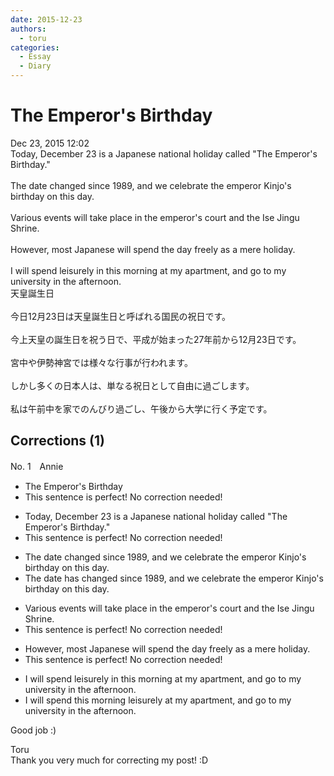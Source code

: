 ```yaml
---
date: 2015-12-23
authors:
  - toru
categories:
  - Essay
  - Diary
---
```


<h1 id="subject_show">The Emperor's Birthday</h1>
<div class="date">Dec 23, 2015 12:02</div>
<div id="post"><div id="body_show_ori">
Today, December 23 is a Japanese national holiday called "The Emperor's Birthday."<br/><br/>The date changed since 1989, and we celebrate the emperor Kinjo's birthday on this day.<br/><br/>Various events will take place in the emperor's court and the Ise Jingu Shrine.<br/><br/>However, most Japanese will spend the day freely as a mere holiday.<br/><br/>I will spend leisurely in this morning at my apartment, and go to my university in the afternoon.
</div></div>

<!-- more -->

<div id="post_ja"><div id="body_show_mo">
天皇誕生日<br/><br/>今日12月23日は天皇誕生日と呼ばれる国民の祝日です。<br/><br/>今上天皇の誕生日を祝う日で、平成が始まった27年前から12月23日です。<br/><br/>宮中や伊勢神宮では様々な行事が行われます。<br/><br/>しかし多くの日本人は、単なる祝日として自由に過ごします。<br/><br/>私は午前中を家でのんびり過ごし、午後から大学に行く予定です。
</div></div>

## Corrections (1)
<div id="block"><div class="first_name"> No. 1　<span class="just_name">Annie</span></div><div id="block2">
<ul class="correction_field">
<li class="incorrect">The Emperor's Birthday</li>
<li class="corrected perfect">This sentence is perfect! No correction needed!</li>
</ul>
<ul class="correction_field">
<li class="incorrect">Today, December 23 is a Japanese national holiday called "The Emperor's Birthday."</li>
<li class="corrected perfect">This sentence is perfect! No correction needed!</li>
</ul>
<ul class="correction_field">
<li class="incorrect">The date changed since 1989, and we celebrate the emperor Kinjo's birthday on this day.</li>
<li class="corrected correct">
The date <span class="f_blue">has </span>changed since 1989, and we celebrate the emperor Kinjo's birthday on this day.
</li>
</ul>
<ul class="correction_field">
<li class="incorrect">Various events will take place in the emperor's court and the Ise Jingu Shrine.</li>
<li class="corrected perfect">This sentence is perfect! No correction needed!</li>
</ul>
<ul class="correction_field">
<li class="incorrect">However, most Japanese will spend the day freely as a mere holiday.</li>
<li class="corrected perfect">This sentence is perfect! No correction needed!</li>
</ul>
<ul class="correction_field">
<li class="incorrect">I will spend leisurely in this morning at my apartment, and go to my university in the afternoon.</li>
<li class="corrected correct">
I will spend this morning <span class="f_blue">leisurely </span>at my apartment, and go to my university in the afternoon.
</li>
</ul>
<p class="comment_small">
 Good job :)
</p>

</div><div class="name"><span class="just_name">Toru</span><br>
Thank you very much for correcting my post! :D
</div>
</div>
